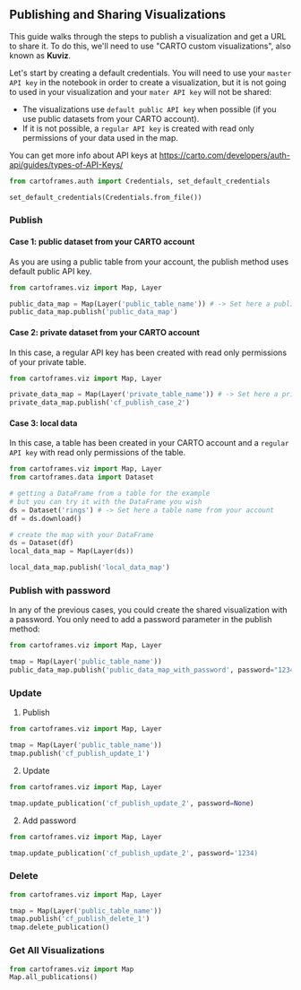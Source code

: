 ## Publishing and Sharing Visualizations

This guide walks through the steps to publish a visualization and get a URL to share it. To do this, we'll need to use "CARTO custom visualizations", also known as **Kuviz**.

Let's start by creating a default credentials. You will need to use your `master API key` in the notebook in order to create a visualization, but it is not going to used in your visualization and your `mater API key` will not be shared:
- The visualizations use `default public API key` when possible (if you use public datasets from your CARTO account).
- If it is not possible, a `regular API key` is created with read only permissions of your data used in the map.

You can get more info about API keys at https://carto.com/developers/auth-api/guides/types-of-API-Keys/

```py
from cartoframes.auth import Credentials, set_default_credentials

set_default_credentials(Credentials.from_file())
```

### Publish

#### Case 1: public dataset from your CARTO account

As you are using a public table from your account, the publish method uses default public API key.

```py
from cartoframes.viz import Map, Layer

public_data_map = Map(Layer('public_table_name')) # -> Set here a public table name from your account
public_data_map.publish('public_data_map')
```

#### Case 2: private dataset from your CARTO account

In this case, a regular API key has been created with read only permissions of your private table.

```py
from cartoframes.viz import Map, Layer

private_data_map = Map(Layer('private_table_name')) # -> Set here a private table name from your account
private_data_map.publish('cf_publish_case_2')
```

#### Case 3: local data

In this case, a table has been created in your CARTO account and a `regular API key` with read only permissions of the table.

```py
from cartoframes.viz import Map, Layer
from cartoframes.data import Dataset

# getting a DataFrame from a table for the example
# but you can try it with the DataFrame you wish
ds = Dataset('rings') # -> Set here a table name from your account
df = ds.download()

# create the map with your DataFrame
ds = Dataset(df)
local_data_map = Map(Layer(ds))

local_data_map.publish('local_data_map')
```

### Publish with password

In any of the previous cases, you could create the shared visualization with a password. You only need to add a password parameter in the publish method:

```py
from cartoframes.viz import Map, Layer

tmap = Map(Layer('public_table_name'))
public_data_map.publish('public_data_map_with_password', password="1234")
```

### Update

1. Publish

```py
from cartoframes.viz import Map, Layer

tmap = Map(Layer('public_table_name'))
tmap.publish('cf_publish_update_1')
```

2. Update

```py
from cartoframes.viz import Map, Layer

tmap.update_publication('cf_publish_update_2', password=None)
```

2. Add password

```py
from cartoframes.viz import Map, Layer

tmap.update_publication('cf_publish_update_2', password='1234)
```

### Delete

```py
from cartoframes.viz import Map, Layer

tmap = Map(Layer('public_table_name'))
tmap.publish('cf_publish_delete_1')
tmap.delete_publication()
```

### Get All Visualizations

```py
from cartoframes.viz import Map
Map.all_publications()
```
